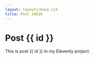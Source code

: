 ```yaml
---
layout: layouts/base.njk
title: Post 14610
---
```


# Post {{ id }}

This is post {{ id }} in my Eleventy project.
